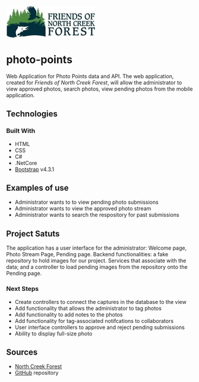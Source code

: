 ![logo](photo_points/wwwroot/images/fncf-rgb-horizontal-logo_1.jpg)

# photo-points
Web Application for Photo Points data and API. 
The web application, created for _Friends of North Creek Forest_, will allow the administrator to view approved photos, search photos, view pending photos from the mobile application. 


## Technologies 
### Built With

* HTML
* CSS
* C#
* .NetCore
* [Bootstrap](https://getbootstrap.com/) v4.3.1 

## Examples of use
* Administrator wants to to view pending photo submissions
* Administrator wants to view the approved photo stream
* Administrator wants to search the respository for past submissions


## Project Satuts

The application has a user interface for the administrator: Welcome page, Photo Stream Page, Pending page.
Backend functionalities: a fake repository to hold images for our project. Services that associate with the data; and a controller to load pending images from the repository onto the Pending page. 


### Next Steps
* Create controllers to connect the captures in the database to the view
* Add functionality that allows the administrator to tag photos
* Add functionality to add notes to the photos
* Add functionality for tag-associated notifcations to collaborators
* User interface controllers to approve and reject pending submissions
* Ability to display full-size photo

## Sources
* [North Creek Forest](https://www.friendsnorthcreekforest.org/)
* [GitHub](https://github.com/Cascadia-Connections/photo-points) repository



